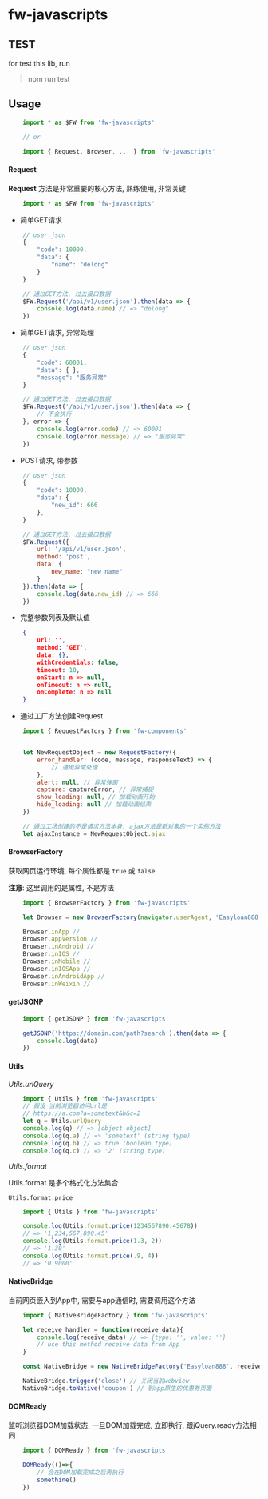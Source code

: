 # fw-javascripts

## TEST

for test this lib, run 

> npm run test

## Usage

```javascript
    import * as $FW from 'fw-javascripts'

    // or

    import { Request, Browser, ... } from 'fw-javascripts'
```

#### Request

**Request** 方法是非常重要的核心方法, 熟练使用, 非常关键

```javascript
    import * as $FW from 'fw-javascripts'
```

* 简单GET请求
```javascript   
    // user.json
    {
        "code": 10000,
        "data": {
            "name": "delong"
        }
    }

    // 通过GET方法, 过去接口数据
    $FW.Request('/api/v1/user.json').then(data => {
        console.log(data.name) // => "delong"
    })
```

* 简单GET请求, 异常处理
```javascript   
    // user.json
    {
        "code": 60001,
        "data": { },
        "message": "服务异常"
    }

    // 通过GET方法, 过去接口数据
    $FW.Request('/api/v1/user.json').then(data => {
        // 不会执行
    }, error => {
        console.log(error.code) // => 60001
        console.log(error.message) // => "服务异常"
    })
```


* POST请求, 带参数
```javascript   
    // user.json
    {
        "code": 10000,
        "data": { 
            "new_id": 666
        },
    }

    // 通过GET方法, 过去接口数据
    $FW.Request({
        url: '/api/v1/user.json',
        method: 'post',
        data: {
            new_name: "new name"
        }
    }).then(data => {
        console.log(data.new_id) // => 666
    })
```

* 完整参数列表及默认值

```json
    {
        url: '',
        method: 'GET',
        data: {},
        withCredentials: false,
        timeout: 10,
        onStart: n => null,
        onTimeout: n => null,
        onComplete: n => null
    }
```

* 通过工厂方法创建Request

```javascript
    import { RequestFactory } from 'fw-components'


    let NewRequestObject = new RequestFactory({
        error_handler: (code, message, responseText) => {
            // 通用异常处理
        },
        alert: null, // 异常弹窗
        capture: captureError, // 异常捕捉
        show_loading: null, // 加载动画开始
        hide_loading: null // 加载动画结束
    })

    // 通过工场创建的不是请求方法本身, ajax方法是新对象的一个实例方法
    let ajaxInstance = NewRequestObject.ajax
```

#### BrowserFactory

获取网页运行环境, 每个属性都是 `true` 或 `false`

**注意**: 这里调用的是属性, 不是方法

```javascript
    import { BrowserFactory } from 'fw-javascripts'

    let Browser = new BrowserFactory(navigator.userAgent, 'Easyloan888')

    Browser.inApp // 
    Browser.appVersion // 
    Browser.inAndroid // 
    Browser.inIOS // 
    Browser.inMobile // 
    Browser.inIOSApp // 
    Browser.inAndroidApp // 
    Browser.inWeixin // 
```

#### getJSONP

```javascript
    import { getJSONP } from 'fw-javascripts'

    getJSONP('https://domain.com/path?search').then(data => {
        console.log(data)
    })
```

#### Utils

*Utils.urlQuery*

```javascript
    import { Utils } from 'fw-javascripts'
    // 假设 当前浏览器访问url是
    // https://a.com?a=sometext&b&c=2
    let q = Utils.urlQuery
    console.log(q) // => [object object]
    console.log(q.a) // => 'sometext' (string type)
    console.log(q.b) // => true (boolean type)
    console.log(q.c) // => '2' (string type)
```

*Utils.format*

Utils.format 是多个格式化方法集合

`Utils.format.price`

```javascript
    import { Utils } from 'fw-javascripts'

    console.log(Utils.format.price(1234567890.45678)) 
    // => '1,234,567,890.45'
    console.log(Utils.format.price(1.3, 2))
    // => '1.30' 
    console.log(Utils.format.price(.9, 4))
    // => '0.9000'
```

#### NativeBridge

当前网页嵌入到App中, 需要与app通信时, 需要调用这个方法

```javascript
    import { NativeBridgeFactory } from 'fw-javascripts'

    let receive_handler = function(receive_data){
        console.log(receive_data) // => {type: '', value: ''}
        // use this method receive data from App
    }

    const NativeBridge = new NativeBridgeFactory('Easyloan888', receive_handler)

    NativeBridge.trigger('close') // 关闭当前webview
    NativeBridge.toNative('coupon') // 到app原生的优惠券页面
```

#### DOMReady

监听浏览器DOM加载状态, 一旦DOM加载完成, 立即执行, 
跟jQuery.ready方法相同

```javascript
    import { DOMReady } from 'fw-javascripts'

    DOMReady(()=>{
        // 会在DOM加载完成之后再执行
        somethine()
    })
```